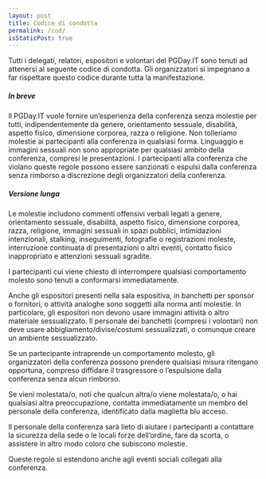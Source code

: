 ```yaml
---
layout: post
title: Codice di condotta
permalink: /cod/
isStaticPost: true
---
```


Tutti i delegati, relatori, espositori e volontari del PGDay.IT sono
tenuti ad attenersi al seguente codice di condotta. Gli organizzatori
si impegnano a far rispettare questo codice durante tutta la
manifestazione.

##### In breve

Il PGDay.IT vuole fornire un’esperienza della conferenza senza
molestie per tutti, indipendentemente da genere, orientamento
sessuale, disabilità, aspetto fisico, dimensione corporea, razza o
religione. Non tolleriamo molestie ai partecipanti alla conferenza in
qualsiasi forma. Linguaggio e immagini sessuali non sono appropriate
per qualsiasi ambito della conferenza, compresi le presentazioni. I
partecipanti alla conferenza che violano queste regole possono essere
sanzionati o espulsi dalla conferenza senza rimborso a discrezione
degli organizzatori della conferenza.

##### Versione lunga

Le molestie includono commenti offensivi verbali legati a genere,
orientamento sessuale, disabilità, aspetto fisico, dimensione
corporea, razza, religione, immagini sessuali in spazi pubblici,
intimidazioni intenzionali, stalking, inseguimenti, fotografie o
registrazioni moleste, interruzione continuata di presentazioni o
altri eventi, contatto fisico inappropriato e attenzioni sessuali
sgradite.

I partecipanti cui viene chiesto di interrompere qualsiasi
comportamento molesto sono tenuti a conformarsi immediatamente.

Anche gli espositori presenti nella sala espositiva, in banchetti per
sponsor o fornitori, o attività analoghe sono soggetti alla norma anti
molestie. In particolare, gli espositori non devono usare immagini
attività o altro materiale sessualizzato. Il personale dei banchetti
(compresi i volontari) non deve usare abbigliamento/divise/costumi
sessualizzati, o comunque creare un ambiente sessualizzato.

Se un partecipante intraprende un comportamento molesto, gli
organizzatori della conferenza possono prendere qualsiasi misura
ritengano opportuna, compreso diffidare il trasgressore o l’espulsione
dalla conferenza senza alcun rimborso.

Se vieni molestata/o, noti che qualcun altra/o viene molestata/o, o
hai qualsiasi altra preoccupazione, contatta immediatamente un membro
del personale della conferenza, identificato dalla maglietta blu
acceso.

Il personale della conferenza sarà lieto di aiutare i partecipanti a
contattare la sicurezza della sede o le locali forze dell’ordine, fare
da scorta, o assistere in altro modo coloro che subiscono molestie.

Queste regole si estendono anche agli eventi sociali collegati alla
conferenza.

<img class="img-responsive feature-image" src="{{ site.baseurl }}/img/posts/cod.jpg" style="display:none">
